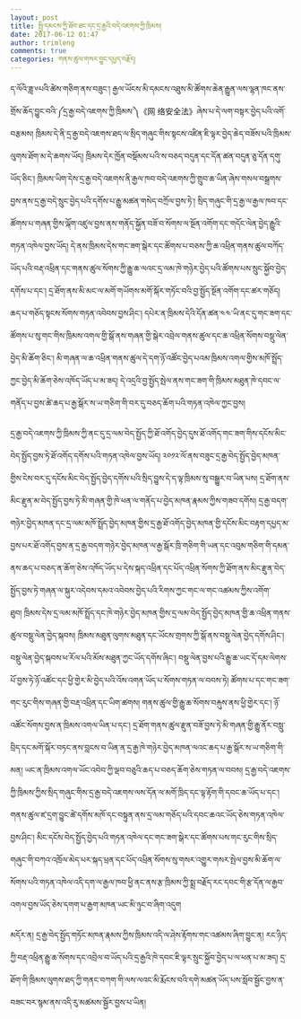 ```yaml
---
layout: post
title: སྤྱི་དམངས་ཀྱི་ཐོབ་ཐང་དང་དྲ་རྒྱའི་བདེ་འཇགས་ཀྱི་ཁྲིམས།
date: 2017-06-12 01:47
author: trimleng
comments: true
categories: གནས་ཚུལ་གསར་བྱུང་དཔྱད་བརྗོད།
---
```

<span style="font-weight: 400;">ད་ལོའི་ཟླ་༦པའི་ཚེས་གཅིག་ནས་བཟུང་། རྒྱལ་ཡོངས་མི་དམངས་འཐུས་མི་ཚོགས་ཆེན་རྒྱུན་ལས་ལྷན་ཁང་ནས་གྲོས་ཆོད་བྱུང་བའི་༼དྲ་རྒྱ་བདེ་འཇགས་ཀྱི་ཁྲིམས་༽《</span><span style="font-weight: 400;">网 络安全法》</span><span style="font-weight: 400;">ཞེས་པ་དེ་ལག་བསྟར་བྱེད་པའི་འགོ་བརྩམས། ཁྲིམས་དེ་ནི་དྲ་རྒྱ་བདེ་འཇགས་ཐད་ལ་སྲིད་གཞུང་གིས་སྟངས་འཛིན་ཇི་ལྟར་བྱེད་ཆེད་བཟོས་པའི་ཁྲིམས་ལུགས་ཐོག་མ་དེ་ཆགས་ཡོད། </span><!--more--><span style="font-weight: 400;">ཁྲིམས་དེར་ཁྱོན་བསྡོམས་པའི་ས་བཅད་བདུན་དང་དོན་ཚན་བདུན་ཅུ་དོན་དགུ་ཡོད་ཅིང་། ཁྲིམས་ཡིག་དེས་དྲ་རྒྱ་བདེ་འཇགས་ནི་རྒྱལ་ཁབ་བདེ་འཇགས་ཀྱི་གྲུབ་ཆ་ཡིན་ཞེས་གསལ་བསྒྲགས་བྱས་ནས་དྲ་རྒྱ་བདེ་སྲུང་བྱེད་པའི་དགོས་པ་རྒྱུ་མཚན་གསེད་བཀྲོལ་བྱས་ཏེ་། སྲིད་གཞུང་གི་དྲ་རྒྱ་ལ་རྒྱལ་ཁབ་དང་ཚོགས་པ་གཞན་གྱིས་ལྐོག་འཛུལ་བྱས་ནས་གནོད་སྐྱོན་བཟོ་བ་སོགས་ལ་སྔོན་འགོག་དང་གདོང་ལེན་བྱེད་རྒྱུའི་གཏན་འཁེལ་བྱས་ཡོད། </span><span style="font-weight: 400;">དེ་ནས་ཁྲིམས་དེས་གང་ཟག་སྒེར་དང་ཚོགས་པ་བཅས་ཀྱི་ཆ་འཕྲིན་གནས་ཚུལ་བཀོད་ཡོད་པའི་བརྡ་འཕྲིན་དང་གནས་ཚུལ་སོགས་ཀྱི་རྒྱུ་ཆ་ལའང་དྲ་ལམ་ཁེ་གཉེར་བྱེད་པའི་ཚོགས་པས་སྲུང་སྐྱོབ་བྱེད་དགོས་པ་དང་། དྲ་ཐོག་ནས་མི་མང་ལ་མགོ་གཡོགས་མགོ་སྐོར་གཏོང་བའི་བྱ་སྤྱོད་སྔོན་འགོག་དང་ཚར་གཅོད། ཆད་པ་གཅོད་སྟངས་སོགས་གཏན་འབེབས་བྱས་ཤིང་། དཔེར་ན་ཁྲིམས་དེའི་དོན་ཚན་༤༤་ཡི་ནང་དུ་གང་ཟག་དང་ཚོགས་པ་སུ་གང་གིས་ཁྲིམས་འགལ་གྱི་སྒོ་ནས་གཞན་གྱི་སྒེར་འབྲེལ་གནས་ཚུལ་དང་ཆ་འཕྲིན་སོགས་བསྡུ་ལེན་བྱེད་མི་ཆོག་ཅིང་། མི་གཞན་ལ་ཆ་འཕྲིན་གནས་ཚུལ་དེ་དག་ཉོ་འཚོང་བྱེད་པའམ་ཁྲིམས་འགལ་གྱིས་མཁོ་སྤྲོད་ཀྱང་བྱེད་མི་ཆོག་ཅེས་འཁོད་ཡོད་པ་མ་ཟད། དེ་འདྲའི་བྱ་སྤྱོད་སྤེལ་ནས་གང་ཟག་གི་ཁྲིམས་མཐུན་ཁེ་དབང་ལ་གནོད་པ་བྱས་ཚེ་ཆད་པ་རྒྱ་སྒོར་ས་ཡ་གཅིག་གི་བར་དུ་བཅད་ཆོག་པའི་གཏན་འཁེལ་ཀྱང་བྱས། </span>

<span style="font-weight: 400;">དྲ་རྒྱ་བདེ་འཇགས་ཀྱི་ཁྲིམས་ཀྱི་ནང་དུ་དྲ་ལམ་བེད་སྤྱོད་ཀྱི་ཐོ་འགོད་བྱེད་དུས་ཐོ་འགོད་གང་ཟག་གིས་དངོས་མིང་བེད་སྤྱོད་བྱས་ཏེ་ཐོ་འགོད་དགོས་པའི་གཏན་འཁེལ་བྱས་ཡོད། ༢༠༡༢་ལོ་ནས་བཟུང་དྲ་རྒྱ་བེད་སྤྱོད་བྱེད་མཁན་གྱིས་ངེས་བར་དུ་དངོས་མིང་བེད་སྤྱོད་བྱེད་དགོས་པའི་སྲིད་བྱུས་དེ་ད་ལྟ་ཁྲིམས་སུ་བསྒྱུར་བ་ཡིན་པས། དྲ་ཐོག་ནས་མིང་རྫུན་མ་བེད་སྤྱོད་བྱས་ཏེ་མི་གཞན་གྱི་ཁེ་ཕན་ལ་གནོད་པ་བྱེད་མཁན་རྣམས་ཀྱིས་གཟབ་དགོས། དྲ་རྒྱ་བདག་གཉེར་བྱེད་མཁན་དང་དྲ་ལམ་མཁོ་སྤྲོད་བྱེད་མཁན་གྱིས་དྲ་རྒྱ་ཐོ་འགོད་བྱེད་མཁན་གྱི་དངོས་མིང་བརྟག་དཔྱད་མ་བྱས་པར་ཐོ་འགོད་བྱས་ན་དྲ་རྒྱ་བདག་གཉེར་བྱེད་མཁན་ལ་རྒྱ་སྒོར་ཁྲི་གཅིག་གི་ཡན་དང་འབུམ་གཅིག་གི་དམན་ནས་ཆད་པ་བཅད་ན་ཆོག་ཅེས་འཁོད་ཡོད་པ་དེས་སྐད་འཕྲིན་དང་པོད་འཕྲིན་སོགས་ཀྱི་ཐོག་ནས་མིང་རྫུན་བེད་སྤྱོད་བྱས་ཏེ་གཞན་ལ་སྐུར་འདེབས་དམའ་འབེབས་བྱེད་པའི་རིགས་ཀྱང་གང་ལ་གང་འཚམས་ཀྱིས་འགོག་ཐུབ། </span><span style="font-weight: 400;">ཁྲིམས་དེས་དྲ་ལམ་མཁོ་སྤྲོད་དང་ཁེ་གཉེར་བྱེད་མཁན་གྱིས་དྲ་ལམ་བེད་སྤྱོད་བྱེད་མཁན་གྱི་ཆ་འཕྲིན་གནས་ཚུལ་བསྡུ་ལེན་བྱེད་སྐབས། ཁྲིམས་མཐུན་ལུགས་མཐུན་དང་ཡོངས་གྲགས་ཀྱི་སྒོ་ནས་བསྡུ་ལེན་བྱེད་དགོས་ཤིང་། བསྡུ་ལེན་བྱེད་སྐབས་ཕ་རོལ་པའི་མོས་མཐུན་ཀྱང་ཡོད་དགོས་ཞིང་། བསྡུ་ལེན་བྱས་པའི་རྒྱུ་ཆ་ཡང་དོ་དམ་ལེགས་པོ་བྱས་ཏེ་ཉོ་འཚོང་དང་ཕྱི་གྱེར་མི་བྱེད་པའི་འོས་འགན་ཡོད་པ་སོགས་གཏན་ལ་བབས་ཏེ། ཚོགས་པ་དང་གང་ཟག་གང་རུང་གིས་གཞན་གྱི་བརྡ་འཕྲིན་དང་ཡིག་ཚགས། གནས་ཚུལ་གྱི་རྒྱུ་ཆ་སོགས་བརྐུས་ནས་ཕྱི་གྱེར་དང་། ཉོ་འཚོང་སོགས་བྱས་ན་ཁྲིམས་འགལ་ཡིན་པ་དང་། དྲ་ཐོག་གནས་ཚུལ་རྫུན་བཟོ་བྱས་ཏེ་མི་གཞན་གྱི་རྒྱུ་ནོར་བསླུ་བྲིད་དང་མགོ་སྐོར་བཏང་ནས་བླངས་བ་ཡིན་ན་དྲ་རྒྱ་ཁེ་གཉེར་བྱེད་མཁན་ལའང་ཆད་པ་རྒྱ་སྒོར་ས་ཡ་གཅིག་གི་མན། ཡང་ན་ཁྲིམས་འགལ་ཡོང་འབེབ་ཀྱི་ལྡབ་བཅུའི་ཆད་པ་བཅད་ཆོག་ཅེས་གཏན་ལ་བབས། </span><span style="font-weight: 400;">དྲ་རྒྱ་བདེ་འཇགས་ཀྱི་ཁྲིམས་ཀྱིས་སྲིད་གཞུང་གིས་དྲ་རྒྱ་བདེ་འཇགས་ལས་དོན་ལ་མགོ་ཁྲིད་དང་ལྟ་རྟོག་གི་དབང་ཆ་ཡོད་པ་དང་། གནས་ཚུལ་ཛ་དྲག་བྱུང་ཚེ་དགོས་མཁོ་དང་བསྟུན་ནས་དྲ་ལམ་གཅོད་པའི་དབང་ཆའང་ཡོད་ཅེས་གཏན་འཁེལ་བྱས་ཤིང་། མིང་དངོས་བེད་སྤྱོད་བྱེད་པའི་གཏན་འཁེལ་དང་གང་ཟག་སྒེར་དང་ཚོགས་པས་གང་རུང་གིས་སྲིད་གཞུང་གི་བཀའ་འཁྲོལ་མེད་པར་སྐད་ཕྲན་དང་པོད་འཕྲིན་སོགས་སུ་གསར་འགྱུར་གསར་སྤེལ་བྱས་མི་ཆོག་ལ་སོགས་པའི་གཏན་འཁེལ་འདི་དག་ལ་རྒྱལ་ཁབ་ཕྱི་ནང་ནས་རྩ་ཁྲིམས་ཀྱི་སྨྲ་བརྗོད་རང་དབང་གི་རྩ་དོན་ལ་རྒྱབ་འགལ་བྱས་ཡོད་ཅེས་དགག་པ་རྒྱག་མཁན་ཡང་མི་ཉུང་བ་ཞིག་འདུག</span>

<span style="font-weight: 400;">མདོར་ན། དྲ་རྒྱ་བེད་སྤྱོད་གཏོང་མཁན་རྣམས་ཀྱིས་ཁྲིམས་འདི་ལ་ཤེས་རྟོགས་གང་འཚམས་ཞིག་བྱུང་ན། རང་ཉིད་ཀྱི་བརྡ་འཕྲིན་རྒྱུ་ཆ་སོགས་དང་འབྲེལ་བ་ཡོད་པའི་དྲ་རྒྱའི་ཁེ་དབང་ཇི་ལྟར་སྲུང་སྐྱོབ་བྱེད་པ་ལ་ཕན་པ་མ་ཟད། དྲ་ཐོག་གི་ཁྲིམས་ལུགས་ཐད་ཀྱི་གནང་བཀག་གི་ལས་ལའང་མི་རྨོངས་བའི་དགེ་མཚན་ཡོད་པས་སློབ་སྦྱོང་བྱས་ན་བཟང་བར་སྙམ་ནས་འདི་རུ་མཚམས་སྦྱོར་བྱས་པ་ཡིན།</span>

&nbsp;

&nbsp;

&nbsp;
